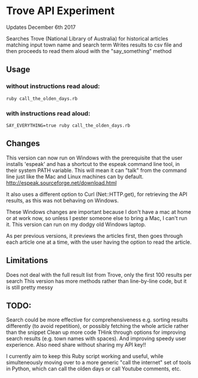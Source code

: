 # Trove API Experiment
Updates December 6th 2017

Searches Trove (National Library of Australia) for historical articles matching input town name and search term
Writes results to csv file and then proceeds to read them aloud with the "say_something" method

## Usage
### without instructions read aloud:
```
ruby call_the_olden_days.rb
```
### with instructions read aloud:
```
SAY_EVERYTHING=true ruby call_the_olden_days.rb
```

## Changes
This version can now run on Windows with the prerequisite that the user installs 'espeak' and has
a shortcut to the espeak command line tool, in their system PATH variable. This will mean it can
"talk" from the command line just like the Mac and Linux machines can by default. 
http://espeak.sourceforge.net/download.html

It also uses a different option to Curl (Net::HTTP.get), for retrieving the API results, as this was not 
behaving on Windows. 

These Windows changes are important because I don't have a mac at home or at work now, so unless I
pester someone else to bring a Mac, I can't run it. This version can run on my dodgy old Windows laptop.

As per previous versions, it previews the articles first, then goes through each article one at a time, 
with the user having the option to read the article. 

## Limitations
Does not deal with the full result list from Trove, only the first 100 results per search
This version has more methods rather than line-by-line code, but it is still pretty messy

## TODO:
Search could be more effective for comprehensiveness
e.g. sorting results differently (to avoid repetition), or possibly fetching the whole article rather than the snippet
Clean up more code
THink through options for improving search results (e.g. town names with spaces). And improving speedy user experience.
Also need share without sharing my API key!!

I currently aim to keep this Ruby script working and useful, while simulteneously moving over to a more generic 
"call the internet" set of tools in Python, which can call the olden days or call Youtube comments, etc. 
